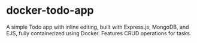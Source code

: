 # docker-todo-app
A simple Todo app with inline editing, built with Express.js, MongoDB, and EJS, fully containerized using Docker. Features CRUD operations for tasks.
